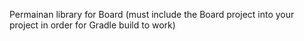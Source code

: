 Permainan library for Board (must include the Board project into your project in order for Gradle build to work)
